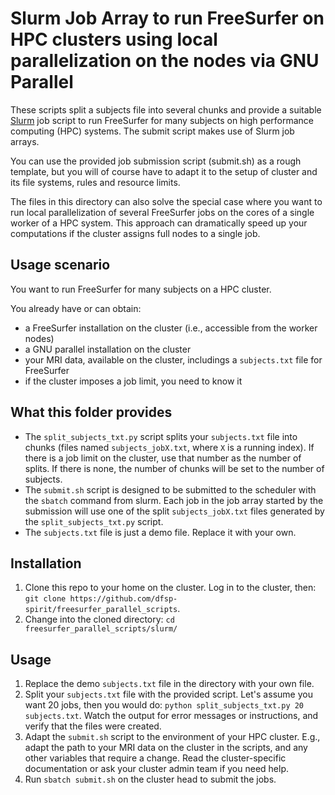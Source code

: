 # Slurm Job Array to run FreeSurfer on HPC clusters using local parallelization on the nodes via GNU Parallel

These scripts split a subjects file into several chunks and provide a suitable [Slurm](https://slurm.schedmd.com) job script to run FreeSurfer for many subjects on high performance computing (HPC) systems. The submit script makes use of Slurm job arrays.

You can use the provided job submission script (submit.sh) as a rough template, but you will of course have to adapt it to the setup of cluster and its file systems, rules and resource limits.

The files in this directory can also solve the special case where you want to run local parallelization of several FreeSurfer jobs on the cores of a single worker of a HPC system. This approach can dramatically speed up your computations if the cluster assigns full nodes to a single job.


## Usage scenario

You want to run FreeSurfer for many subjects on a HPC cluster.

You already have or can obtain:

* a FreeSurfer installation on the cluster (i.e., accessible from the worker nodes)
* a GNU parallel installation on the cluster
* your MRI data, available on the cluster, includings a `subjects.txt` file for FreeSurfer
* if the cluster imposes a job limit, you need to know it

## What this folder provides

* The `split_subjects_txt.py` script splits your `subjects.txt` file into chunks (files named `subjects_jobX.txt`, where `X` is a running index). If there is a job limit on the cluster, use that number as the number of splits. If there is none, the number of chunks will be set to the number of subjects.
* The `submit.sh` script is designed to be submitted to the scheduler with the `sbatch` command from slurm. Each job in the job array started by the submission will use one of the split `subjects_jobX.txt` files generated by the `split_subjects_txt.py` script.
* The `subjects.txt` file is just a demo file. Replace it with your own.


## Installation

1. Clone this repo to your home on the cluster. Log in to the cluster, then: ```git clone https://github.com/dfsp-spirit/freesurfer_parallel_scripts```.
2. Change into the cloned directory: ```cd freesurfer_parallel_scripts/slurm/```


## Usage

1. Replace the demo `subjects.txt` file in the directory with your own file.
2. Split your `subjects.txt` file with the provided script. Let's assume you want 20 jobs, then you would do: ```python split_subjects_txt.py 20 subjects.txt```. Watch the output for error messages or instructions, and verify that the files were created.
3. Adapt the `submit.sh` script to the environment of your HPC cluster. E.g., adapt the path to your MRI data on the cluster in the scripts, and any other variables that require a change. Read the cluster-specific documentation or ask your cluster admin team if you need help.
4. Run ```sbatch submit.sh``` on the cluster head to submit the jobs.


